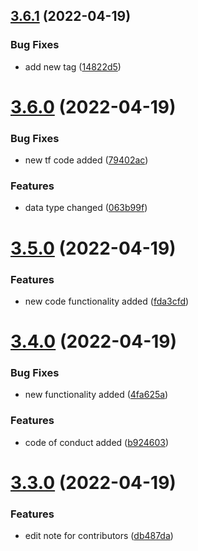 ## [3.6.1](https://github.com/drey0143143/test-change-log/compare/v3.6.0...v3.6.1) (2022-04-19)


### Bug Fixes

* add new tag ([14822d5](https://github.com/drey0143143/test-change-log/commit/14822d58f5276b526cc1635e06dcd15f40314b04))



# [3.6.0](https://github.com/drey0143143/test-change-log/compare/v3.5.0...v3.6.0) (2022-04-19)


### Bug Fixes

* new tf code added ([79402ac](https://github.com/drey0143143/test-change-log/commit/79402ac7795b457cd9869f24ccda95db7e1f9b7c))


### Features

* data type changed ([063b99f](https://github.com/drey0143143/test-change-log/commit/063b99f8274a79e2de48d91db48a08abd72cddb8))



# [3.5.0](https://github.com/drey0143143/test-change-log/compare/v3.4.0...v3.5.0) (2022-04-19)


### Features

* new code functionality added ([fda3cfd](https://github.com/drey0143143/test-change-log/commit/fda3cfdd0c0c2452c839c303a4e58bd8e097307d))



# [3.4.0](https://github.com/drey0143143/test-change-log/compare/v3.3.0...v3.4.0) (2022-04-19)


### Bug Fixes

* new functionality added ([4fa625a](https://github.com/drey0143143/test-change-log/commit/4fa625aba4a9231c28dae00489aae970a2ef3974))


### Features

* code of conduct added ([b924603](https://github.com/drey0143143/test-change-log/commit/b924603860ee7c34af138a86fe835ae678ec9e3e))



# [3.3.0](https://github.com/drey0143143/test-change-log/compare/v3.2.1...v3.3.0) (2022-04-19)


### Features

* edit note for contributors ([db487da](https://github.com/drey0143143/test-change-log/commit/db487dae0fad925fa33865240d721522a342068b))



